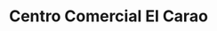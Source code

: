 ---
title: "Centro Comercial El Carao"
url: /guapiles/centro-comercial-el-carao/
shop: Einkaufszentrum
---